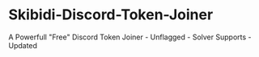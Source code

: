 # Skibidi-Discord-Token-Joiner
A Powerfull "Free" Discord Token Joiner - Unflagged - Solver Supports - Updated
